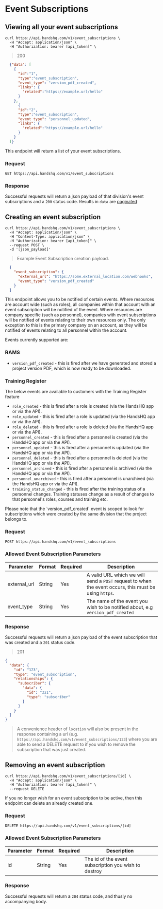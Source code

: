 # Event Subscriptions

## Viewing all your event subscriptions

```shell
curl https://api.handshq.com/v1/event_subscriptions \
  -H "Accept: application/json" \
  -H "Authorization: bearer [api_token]" \
```

> 200

```json
  {"data": [
    {
      "id":"1",
      "type":"event_subscription",
      "event_type": "version_pdf_created",
      "links": {
        "related":"https://example.url/hello"
      }
    },
      {
      "id":"2",
      "type":"event_subscription",
      "event_type": "personnel_updated",
      "links": {
        "related":"https://example.url/hello"
      }
    }
  ]}

```

This endpoint will return a list of your event subscriptions.

### Request

`GET https://api.handshq.com/v1/event_subscriptions`


### Response

Successful requests will return a json payload of that division's event subscriptions and a `200` status code.
Results in `data` are [paginated](#pagination)

## Creating an event subscription

```shell
curl https://api.handshq.com/v1/event_subscriptions \
  -H "Accept: application/json" \
  -H "Content-Type: application/json" \
  -H "Authorization: bearer [api_token]" \
  --request POST \
  -d '[json_payload]'
```

> Example Event Subscription creation payload.

```json
  {
    "event_subscription": {
      "external_url": "https://some.external_location.com/webhooks",
      "event_type": "version_pdf_created"
    }
  }

```

This endpoint allows you to be notified of certain events. Where resources are account wide (such as roles), all companies within that account with an event subscription will be notified of the event. Where resources are company specific (such as personnel), companies with event subscriptions will be notified of events relating to their own resources only. The only exception to this is the primary company on an account, as they will be notified of events relating to all personnel within the account.

Events currently supported are:

### RAMS
- `version_pdf_created` - this is fired after we have generated and stored a project version PDF, which is now ready to be downloaded.

### Training Register
<p> The below events are available to customers with the Training Register feature </p>

- `role_created` - this is fired after a role is created (via the HandsHQ app or via the API).
- `role_updated` - this is fired after a role is updated (via the HandsHQ app or via the API).
- `role_deleted` - this is fired after a role is deleted (via the HandsHQ app or via the API).
- `personnel_created` - this is fired after a personnel is created (via the HandsHQ app or via the API).
- `personnel_updated` - this is fired after a personnel is updated (via the HandsHQ app or via the API).
- `personnel_deleted` - this is fired after a personnel is deleted (via the HandsHQ app or via the API).
- `personnel_archived` - this is fired after a personnel is archived (via the HandsHQ app or via the API).
- `personnel_unarchived` - this is fired after a personnel is unarchived (via the HandsHQ app or via the API).
- `training_status_changed` - this is fired after the training status of a personnel changes. Training statuses change as a result of changes to that personnel's roles, courses and training etc.

<aside class="notice">
  Please note that the `version_pdf_created` event is scoped to look for subscriptions which were created by the same division that the project belongs to.
</aside>

### Request

`POST https://api.handshq.com/v1/event_subscriptions`

### Allowed Event Subscription Parameters

Parameter | Format | Required | Description
--------- | ------ | -------- | -----------
external_url | String | Yes | A valid URL which we will send a `POST` request to when the event occurs, this must be using `https`.
event_type | String | Yes | The name of the event you wish to be notified about, e.g `version_pdf_created`


### Response

Successful requests will return a json payload of the event subscription that was created and a `201` status code.

> 201

```json
{
  "data": {
    "id": "123",
    "type": "event_subscription",
    "relationships": {
      "subscriber": {
        "data": {
          "id": "321",
          "type": "subscriber"
        }
      }
    }
  }
}
```
> A convenience header of `location` will also be present in the response containing a url (e.g. `https://api.handshq.com/v1/event_subscriptions/123`) where you are able to send a DELETE request to if you wish to remove the subscription that was just created.

## Removing an event subscription

```shell
curl https://api.handshq.com/v1/event_subscriptions/[id] \
  -H "Accept: application/json" \
  -H "Authorization: bearer [api_token]" \
  --request DELETE
```

If you no longer wish for an event subscription to be active, then this endpoint can delete an already created one.

### Request

`DELETE https://api.handshq.com/v1/event_subscriptions/[id]`

### Allowed Event Subscription Parameters

Parameter | Format | Required | Description
--------- | ------ | -------- | -----------
id | String | Yes | The id of the event subscription you wish to destroy


### Response

Successful requests will return a `204` status code, and thusly no accompanying body.

